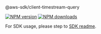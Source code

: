 @aws-sdk/client-timestream-query

[![NPM version](https://img.shields.io/npm/v/@aws-sdk/client-timestream-query/rc.svg)](https://www.npmjs.com/package/@aws-sdk/client-timestream-query)
[![NPM downloads](https://img.shields.io/npm/dm/@aws-sdk/client-timestream-query.svg)](https://www.npmjs.com/package/@aws-sdk/client-timestream-query)

For SDK usage, please step to [SDK readme](https://github.com/aws/aws-sdk-js-v3).
